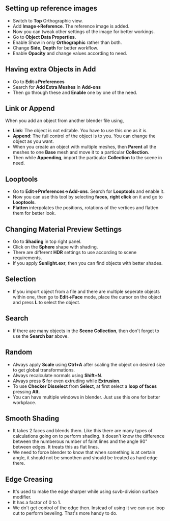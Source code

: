 ## Setting up reference images
* Switch to **Top** Orthographic view.
* Add **Image->Reference**. The reference image is added.
* Now you can tweak other settings of the image for better workings.
* Go to **Object Data Properties**.
* Enable Show in only **Orthographic** rather than both.
* Change **Side**, **Depth** for better workflow.
* Enable **Opacity** and change values according to need.


## Having extra **Objects** in Add
* Go to **Edit->Preferences**
* Search for **Add Extra Meshes** in **Add-ons** 
* Then go through these and **Enable** one by one of the need. 


## Link or Append
When you add an object from another blender file using,  
* **Link**: The object is not editable. You have to use this one as it is. 
* **Append**: The full control of the object is to you. You can change the object as you want.
* When you create an object with multiple meshes, then **Parent** all the meshes to one **Base** mesh and move it to a particular **Collection**.
* Then while **Appending**, import the particular **Collection** to the scene in need.


## Looptools
* Go to **Edit->Preferences->Add-ons**. Search for **Looptools** and enable it.
* Now you can use this tool by selecting **faces**, **right click** on it and go to **Looptools**.
* **Flatten** interpolates the positions, rotations of the vertices and flatten them for better look.


## Changing Material Preview Settings
* Go to **Shading** in top right panel.
* Click on the **Sphere** shape with shading.
* There are different **HDR** settings to use according to scene requirements.
* If you apply **Sunlight.exr**, then you can find objects with better shades.


## Selection
* If you import object from a file and there are multiple seperate objects within one, then go to **Edit->Face** mode, place the cursor on the object and press **L** to select the object.


## Search
* If there are many objects in the **Scene Collection**, then don't forget to use the **Search bar** above. 


## Random
* Always apply **Scale** using **Ctrl+A** after scaling the object on desired size to get global transformations.
* Always recalculate normals using **Shift+N**.
* Always press **S** for even extruding while **Extrusion**. 
* To use **Checker Disselect** from **Select**, at first select a **loop of faces** pressing **Alt**.
* You can have multiple windows in blender. Just use this one for better workplace. 


## Smooth Shading
* It takes 2 faces and blends them. Like this there are many types of calculations going on to perform shading. It doesn't know the difference between the numberous number of faint lines and the angle 90" between edges. It treats this as flat lines. 
* We need to force blender to know that when something is at certain angle, it should not be smoothen and should be treated as hard edge there.


## Edge Creasing
* It's used to make the edge sharper while using suvb-division surface modifier. 
* It has a factor of 0 to 1.
* We dn't get control of the edge then. Instead of using it we can use loop cut to perform beveling. That's more handy to do.

